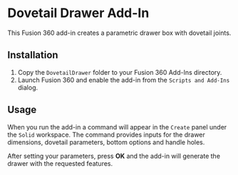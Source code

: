 # Dovetail Drawer Add-In

This Fusion 360 add-in creates a parametric drawer box with dovetail joints.

## Installation
1. Copy the `DovetailDrawer` folder to your Fusion 360 Add-Ins directory.
2. Launch Fusion 360 and enable the add-in from the `Scripts and Add-Ins` dialog.

## Usage
When you run the add-in a command will appear in the `Create` panel under the `Solid` workspace. The command provides inputs for the drawer dimensions, dovetail parameters, bottom options and handle holes.

After setting your parameters, press **OK** and the add-in will generate the drawer with the requested features.
